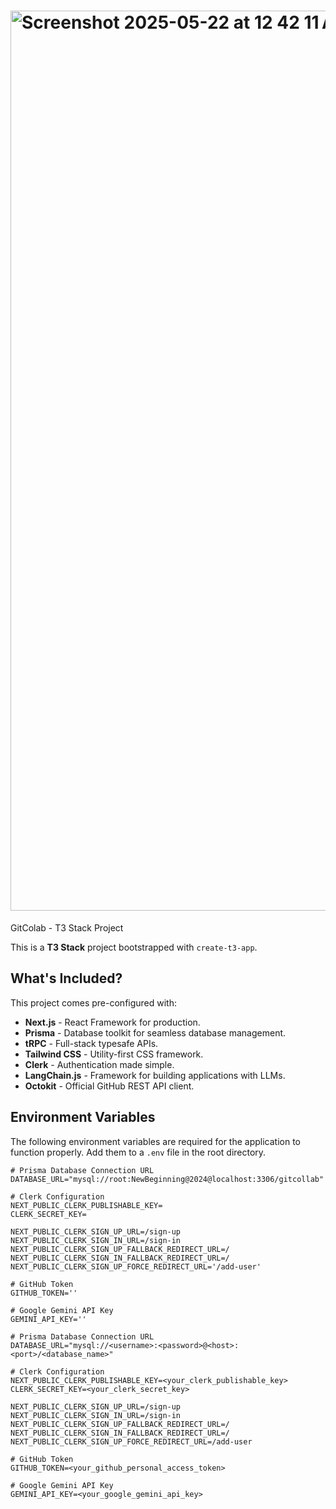 # <img width="1440" alt="Screenshot 2025-05-22 at 12 42 11 AM" src="https://github.com/user-attachments/assets/14db4cda-f3e6-4a78-ae23-82be6bbfed6e" />
GitColab - T3 Stack Project

This is a **T3 Stack** project bootstrapped with `create-t3-app`.

## What's Included?

This project comes pre-configured with:

- **Next.js** - React Framework for production.
- **Prisma** - Database toolkit for seamless database management.
- **tRPC** - Full-stack typesafe APIs.
- **Tailwind CSS** - Utility-first CSS framework.
- **Clerk** - Authentication made simple.
- **LangChain.js** - Framework for building applications with LLMs.
- **Octokit** - Official GitHub REST API client.

## Environment Variables

The following environment variables are required for the application to function properly. Add them to a `.env` file in the root directory.

```plaintext
# Prisma Database Connection URL
DATABASE_URL="mysql://root:NewBeginning@2024@localhost:3306/gitcollab"

# Clerk Configuration
NEXT_PUBLIC_CLERK_PUBLISHABLE_KEY=
CLERK_SECRET_KEY=

NEXT_PUBLIC_CLERK_SIGN_UP_URL=/sign-up
NEXT_PUBLIC_CLERK_SIGN_IN_URL=/sign-in
NEXT_PUBLIC_CLERK_SIGN_UP_FALLBACK_REDIRECT_URL=/
NEXT_PUBLIC_CLERK_SIGN_IN_FALLBACK_REDIRECT_URL=/
NEXT_PUBLIC_CLERK_SIGN_UP_FORCE_REDIRECT_URL='/add-user'

# GitHub Token
GITHUB_TOKEN=''

# Google Gemini API Key
GEMINI_API_KEY=''

# Prisma Database Connection URL
DATABASE_URL="mysql://<username>:<password>@<host>:<port>/<database_name>"

# Clerk Configuration
NEXT_PUBLIC_CLERK_PUBLISHABLE_KEY=<your_clerk_publishable_key>
CLERK_SECRET_KEY=<your_clerk_secret_key>

NEXT_PUBLIC_CLERK_SIGN_UP_URL=/sign-up
NEXT_PUBLIC_CLERK_SIGN_IN_URL=/sign-in
NEXT_PUBLIC_CLERK_SIGN_UP_FALLBACK_REDIRECT_URL=/
NEXT_PUBLIC_CLERK_SIGN_IN_FALLBACK_REDIRECT_URL=/
NEXT_PUBLIC_CLERK_SIGN_UP_FORCE_REDIRECT_URL=/add-user

# GitHub Token
GITHUB_TOKEN=<your_github_personal_access_token>

# Google Gemini API Key
GEMINI_API_KEY=<your_google_gemini_api_key>

